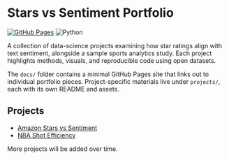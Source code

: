 # Stars vs Sentiment Portfolio

[![GitHub Pages](https://github.com/username/stars-v-sentiment-portfolio/actions/workflows/pages.yml/badge.svg)](https://github.com/username/stars-v-sentiment-portfolio/actions/workflows/pages.yml)
![Python](https://img.shields.io/badge/python-3.10-blue)

A collection of data-science projects examining how star ratings align with text sentiment, alongside a sample sports analytics study. Each project highlights methods, visuals, and reproducible code using open datasets.

The `docs/` folder contains a minimal GitHub Pages site that links out to individual portfolio pieces. Project-specific materials live under `projects/`, each with its own README and assets.

## Projects
- [Amazon Stars vs Sentiment](projects/amazon-stars-vs-sentiment/README.md)
- [NBA Shot Efficiency](projects/nba-shot-efficiency/README.md)

More projects will be added over time.
